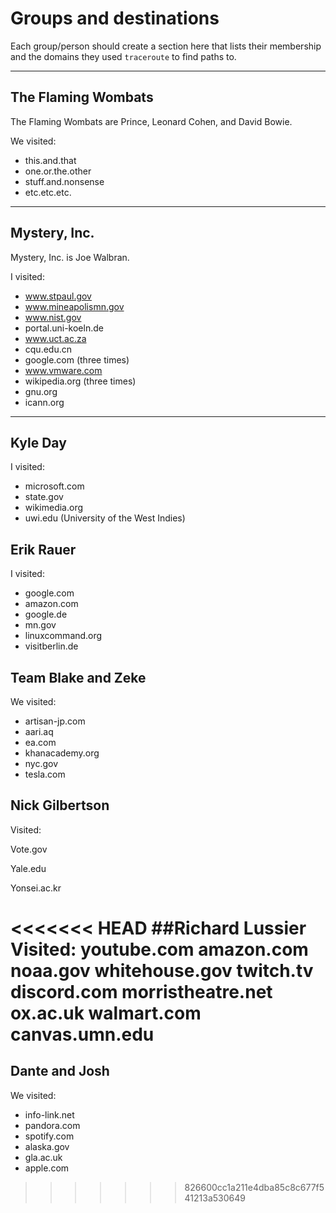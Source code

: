 # Groups and destinations

Each group/person should create a section here that lists their membership
and the domains they used `traceroute` to find paths to.

---

## The Flaming Wombats

The Flaming Wombats are Prince, Leonard Cohen, and David Bowie.

We visited:

* this.and.that
* one.or.the.other
* stuff.and.nonsense
* etc.etc.etc.

---

## Mystery, Inc.

Mystery, Inc. is Joe Walbran.

I visited:

* www.stpaul.gov
* www.mineapolismn.gov
* www.nist.gov
* portal.uni-koeln.de
* www.uct.ac.za
* cqu.edu.cn
* google.com (three times)
* www.vmware.com
* wikipedia.org (three times)
* gnu.org
* icann.org

---

## Kyle Day

I visited:

* microsoft.com
* state.gov
* wikimedia.org
* uwi.edu (University of the West Indies)

## Erik Rauer

I visited:

* google.com
* amazon.com
* google.de
* mn.gov
* linuxcommand.org
* visitberlin.de

## Team Blake and Zeke

We visited:
- artisan-jp.com
- aari.aq
- ea.com
- khanacademy.org
- nyc.gov
- tesla.com

## Nick Gilbertson

Visited:

Vote.gov

Yale.edu

Yonsei.ac.kr

<<<<<<< HEAD
##Richard Lussier
Visited:
youtube.com
amazon.com
noaa.gov
whitehouse.gov
twitch.tv
discord.com
morristheatre.net
ox.ac.uk
walmart.com
canvas.umn.edu
=======
## Dante and Josh

We visited:

* info-link.net
* pandora.com
* spotify.com
* alaska.gov
* gla.ac.uk
* apple.com
>>>>>>> 826600cc1a211e4dba85c8c677f541213a530649

